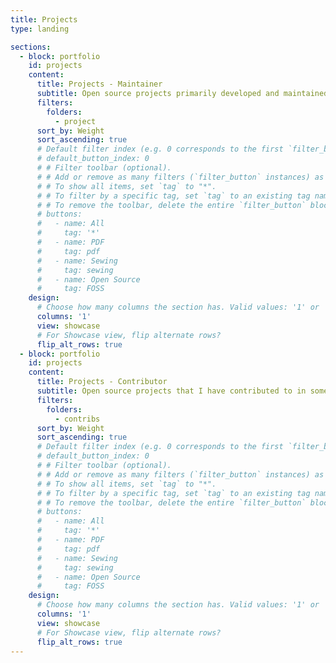 ```yaml
---
title: Projects
type: landing

sections:
  - block: portfolio
    id: projects
    content:
      title: Projects - Maintainer
      subtitle: Open source projects primarily developed and maintained by me
      filters:
        folders:
          - project
      sort_by: Weight
      sort_ascending: true
      # Default filter index (e.g. 0 corresponds to the first `filter_button` instance below).
      # default_button_index: 0
      # # Filter toolbar (optional).
      # # Add or remove as many filters (`filter_button` instances) as you like.
      # # To show all items, set `tag` to "*".
      # # To filter by a specific tag, set `tag` to an existing tag name.
      # # To remove the toolbar, delete the entire `filter_button` block.
      # buttons:
      #   - name: All
      #     tag: '*'
      #   - name: PDF
      #     tag: pdf
      #   - name: Sewing
      #     tag: sewing
      #   - name: Open Source
      #     tag: FOSS
    design:
      # Choose how many columns the section has. Valid values: '1' or '2'.
      columns: '1'
      view: showcase
      # For Showcase view, flip alternate rows?
      flip_alt_rows: true
  - block: portfolio
    id: projects
    content:
      title: Projects - Contributor
      subtitle: Open source projects that I have contributed to in some small way
      filters:
        folders:
          - contribs
      sort_by: Weight
      sort_ascending: true
      # Default filter index (e.g. 0 corresponds to the first `filter_button` instance below).
      # default_button_index: 0
      # # Filter toolbar (optional).
      # # Add or remove as many filters (`filter_button` instances) as you like.
      # # To show all items, set `tag` to "*".
      # # To filter by a specific tag, set `tag` to an existing tag name.
      # # To remove the toolbar, delete the entire `filter_button` block.
      # buttons:
      #   - name: All
      #     tag: '*'
      #   - name: PDF
      #     tag: pdf
      #   - name: Sewing
      #     tag: sewing
      #   - name: Open Source
      #     tag: FOSS
    design:
      # Choose how many columns the section has. Valid values: '1' or '2'.
      columns: '1'
      view: showcase
      # For Showcase view, flip alternate rows?
      flip_alt_rows: true
---
```



